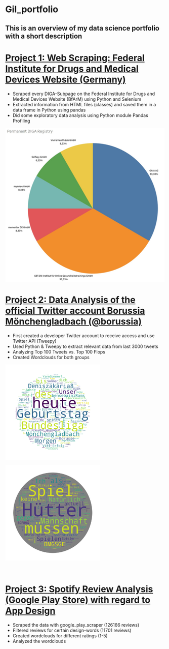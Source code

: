 # Gil_portfolio

## This is an overview of my data science portfolio with a short description

# [Project 1: Web Scraping: Federal Institute for Drugs and Medical Devices Website (Germany)](https://github.com/DrDataPsych/bfarmWebScrap)
- Scraped every DIGA-Subpage on the Federal Institute for Drugs and Medical Devices Website (BfArM) using Python and Selenium
- Extracted information from HTML files (classes) and saved them in a data frame in Python using pandas
- Did some exploratory data analysis using Python module Pandas Profiling

<img src="https://github.com/DrDataPsych/gil_portfolio/blob/main/images/donut.jpg" width=600 align=middle>

# [Project 2: Data Analysis of the official Twitter account Borussia Mönchengladbach (@borussia)](https://github.com/DrDataPsych/BMG)

- First created a developer Twitter account to receive access and use Twitter API (Tweepy)
- Used Python & Tweepy to extract relevant data from last 3000 tweets
- Analyzing Top 100 Tweets vs. Top 100 Flops
- Created Wordclouds for both groups

<img
  src="/images/top100_wordcloud.png"
  alt="Alt text"
  title="Top 100"
  style="display: inline-block; margin: 0 auto; max-width: 300px">
  
 <img
  src="/images/flop100.png"
  alt="Alt text"
  title="Flop 100"
  style="display: inline-block; margin: 0 auto; max-width: 300px">



<br/>

# [Project 3: Spotify Review Analysis (Google Play Store) with regard to App Design](https://github.com/DrDataPsych/Spotify)
- Scraped the data with google_play_scraper (126166 reviews)
- Filtered reviews for certain design-words (11701 reviews)
- Created wordclouds for different ratings (1-5)
- Analyzed the wordclouds
